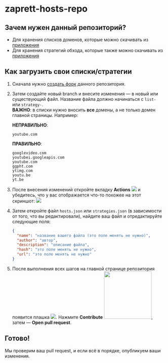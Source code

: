 # zaprett-hosts-repo

## Зачем нужен данный репозиторий?
* Для хранения списков доменов, которые можно скачивать из [приложения](https://github.com/CherretGit/zaprett-app)
* Для хранения стратегий обхода, которые также можно скачивать из [приложения](https://github.com/CherretGit/zaprett-app)

## Как загрузить свои списки/стратегии
1. Сначала нужно [создать форк](https://github.com/CherretGit/zaprett-hosts-repo/fork) данного репозитория.
2. Затем создайте новый branch и внесите изменения — в новый или существующий файл. Название файла должно начинаться с `list-` или `strategy-`.  
   **ВАЖНО**: в списки нужно вносить **все** домены, а не только домен главной страницы. Например:

   **НЕПРАВИЛЬНО**:
   ```
   youtube.com
   ```

   **ПРАВИЛЬНО**:
   ```
   googlevideo.com  
   youtubei.googleapis.com  
   youtube.com  
   ggpht.com  
   ytimg.com  
   youtu.be  
   yt.be  
   ```

3. После внесения изменений откройте вкладку **Actions** <img src="images/1.png"> и убедитесь, что у вас отображается что-то похожее на этот скриншот: <img src="images/2.png">

4. Затем откройте файл `hosts.json` или `strategies.json` (в зависимости от того, что вы редактировали), найдите ваш файл и отредактируйте следующие поля:
   ```json
   {
     "name": "название вашего файла (это поле менять не нужно)",
     "author": "автор",
     "description": "описание файла",
     "hash": "это поле менять не нужно",
     "url": "это поле менять не нужно"
   }
   ```

5. После выполнения всех шагов на главной странице репозитория появится плашка <img src="images/3.png">. Нажмите **Contribute** <img src="images/4.png" width="150">, затем — **Open pull request**.

## Готово!
Мы проверим ваш pull request, и если всё в порядке, опубликуем ваши изменения.
